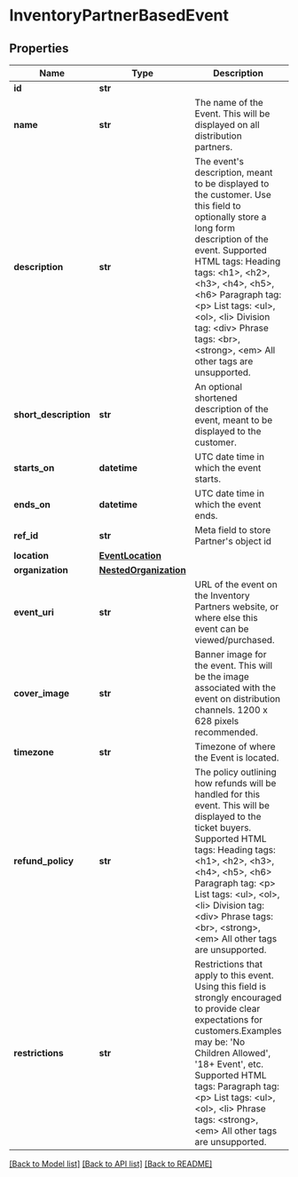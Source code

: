 # InventoryPartnerBasedEvent

## Properties
Name | Type | Description | Notes
------------ | ------------- | ------------- | -------------
**id** | **str** |  | [optional] 
**name** | **str** | The name of the Event. This will be displayed on all distribution partners. | 
**description** | **str** | The event&#x27;s description, meant to be displayed to the customer. Use this field to optionally store a long form description of the event. Supported HTML tags:  Heading tags: &lt;h1&gt;, &lt;h2&gt;, &lt;h3&gt;, &lt;h4&gt;, &lt;h5&gt;, &lt;h6&gt; Paragraph tag: &lt;p&gt; List tags: &lt;ul&gt;, &lt;ol&gt;, &lt;li&gt; Division tag: &lt;div&gt; Phrase tags: &lt;br&gt;, &lt;strong&gt;, &lt;em&gt;  All other tags are unsupported. | [optional] 
**short_description** | **str** | An optional shortened description of the event, meant to be displayed to the customer. | [optional] 
**starts_on** | **datetime** | UTC date time in which the event starts. | 
**ends_on** | **datetime** | UTC date time in which the event ends. | 
**ref_id** | **str** | Meta field to store Partner&#x27;s object id | [optional] 
**location** | [**EventLocation**](EventLocation.md) |  | 
**organization** | [**NestedOrganization**](NestedOrganization.md) |  | 
**event_uri** | **str** | URL of the event on the Inventory Partners website, or where else this event can be viewed/purchased. | [optional] 
**cover_image** | **str** | Banner image for the event. This will be the image associated with the event on distribution channels. 1200 x 628 pixels recommended. | 
**timezone** | **str** | Timezone of where the Event is located. | 
**refund_policy** | **str** | The policy outlining how refunds will be handled for this event. This will be displayed to the ticket buyers. Supported HTML tags: Heading tags: &lt;h1&gt;, &lt;h2&gt;, &lt;h3&gt;, &lt;h4&gt;, &lt;h5&gt;, &lt;h6&gt; Paragraph tag: &lt;p&gt; List tags: &lt;ul&gt;, &lt;ol&gt;, &lt;li&gt; Division tag: &lt;div&gt; Phrase tags: &lt;br&gt;, &lt;strong&gt;, &lt;em&gt;  All other tags are unsupported. | [optional] 
**restrictions** | **str** | Restrictions that apply to this event. Using this field is strongly encouraged to provide clear expectations for customers.Examples may be: &#x27;No Children Allowed&#x27;, &#x27;18+ Event&#x27;, etc. Supported HTML tags: Paragraph tag: &lt;p&gt; List tags: &lt;ul&gt;, &lt;ol&gt;, &lt;li&gt; Phrase tags: &lt;strong&gt;, &lt;em&gt;  All other tags are unsupported. | [optional] 

[[Back to Model list]](../README.md#documentation-for-models) [[Back to API list]](../README.md#documentation-for-api-endpoints) [[Back to README]](../README.md)


